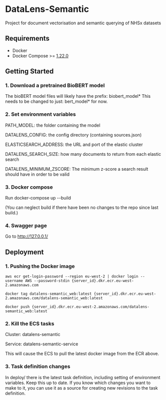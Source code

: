 # DataLens-Semantic

Project for document vectorisation and semantic querying of NHSx datasets

## Requirements

- Docker
- Docker Compose >= [1.22.0](https://docs.docker.com/compose/release-notes/#1220)

## Getting Started

### 1. Download a pretrained BioBERT model

The bioBERT model files will likely have the prefix: biobert_model*
This needs to be changed to just: bert_model* for now.

### 2. Set environment variables

PATH_MODEL: the folder containing the model

DATALENS_CONFIG: the config directory (containing sources.json)

ELASTICSEARCH_ADDRESS: the URL and port of the elastic cluster

DATALENS_SEARCH_SIZE: how many documents to return from each elastic search

DATALENS_MINIMUM_ZSCORE: The minimum z-score a search result should have in order to be valid

### 3. Docker compose

Run docker-compose up --build

(You can neglect build if there have been no changes to the repo since last build.)

### 4. Swagger page

Go to http://127.0.0.1/

## Deployment

### 1. Pushing the Docker image

```
aws ecr get-login-password --region eu-west-2 | docker login --username AWS --password-stdin {server_id}.dkr.ecr.eu-west-2.amazonaws.com

docker tag datalens-semantic_web:latest {server_id}.dkr.ecr.eu-west-2.amazonaws.com/datalens-semantic_web:latest

docker push {server_id}.dkr.ecr.eu-west-2.amazonaws.com/datalens-semantic_web:latest
```

### 2. Kill the ECS tasks

Cluster: datalens-semantic

Service: datalens-semantic-service

This will cause the ECS to pull the latest docker image from the ECR above.

### 3. Task definition changes

In deploy/ there is the latest task definition, including setting of environment variables. Keep this up to date. If you know which changes you want to make to it, you can use it as a source for creating new revisions to the task definition.
